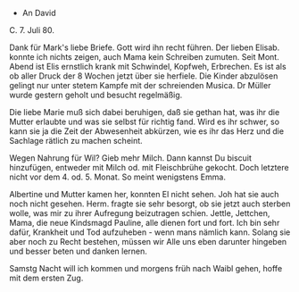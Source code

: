 + An David

 C. 7. Juli 80.

Dank für Mark's liebe Briefe. Gott wird ihn recht führen. Der lieben Elisab. konnte ich nichts zeigen, auch Mama kein Schreiben zumuten. 
Seit Mont. Abend ist Elis ernstlich krank mit Schwindel, Kopfweh, Erbrechen. Es ist als ob aller Druck der 8 Wochen jetzt über sie herfiele. Die Kinder abzulösen gelingt nur unter stetem Kampfe mit der schreienden Musica. Dr Müller wurde gestern geholt und besucht regelmäßig.

Die liebe Marie muß sich dabei beruhigen, daß sie gethan hat, was ihr die Mutter erlaubte und was sie selbst für richtig fand. Wird es ihr schwer, so kann sie ja die Zeit der Abwesenheit abkürzen, wie es ihr das Herz und die Sachlage rätlich zu machen scheint.

Wegen Nahrung für Wil? Gieb mehr Milch. Dann kannst Du biscuit hinzufügen, entweder mit Milch od. mit Fleischbrühe gekocht. Doch letztere nicht vor dem 4. od. 5. Monat. So meint wenigstens Emma.

Albertine und Mutter kamen her, konnten El nicht sehen. Joh hat sie auch noch nicht gesehen. Herm. fragte sie sehr besorgt, ob sie jetzt auch sterben wolle, was mir zu ihrer Aufregung beizutragen schien. Jettle, Jettchen, Mama, die neue Kindsmagd Pauline, alle dienen fort und fort. Ich bin sehr dafür, Krankheit und Tod aufzuheben - wenn mans nämlich kann. Solang sie aber noch zu Recht bestehen, müssen wir Alle uns eben darunter hingeben und besser beten und danken lernen.

Samstg Nacht will ich kommen und morgens früh nach Waibl gehen, hoffe mit dem ersten Zug.
